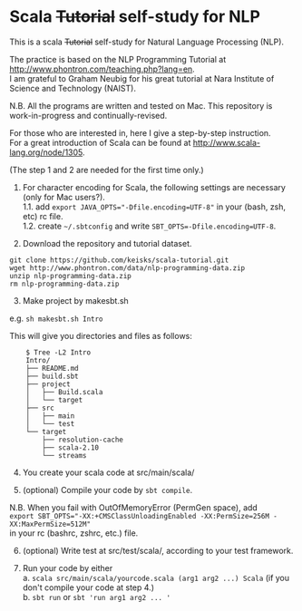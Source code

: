 # Scala ~~Tutorial~~ self-study for NLP

This is a scala  ~~Tutorial~~ self-study for Natural Language Processing (NLP).

The practice is based on the NLP Programming Tutorial at <http://www.phontron.com/teaching.php?lang=en>.  
I am grateful to Graham Neubig for his great tutorial at Nara Institute of Science and Technology (NAIST).

N.B. All the programs are written and tested on Mac. This repository is work-in-progress and continually-revised. 

For those who are interested in, here I give a step-by-step instruction.  
For a great introduction of Scala can be found at <http://www.scala-lang.org/node/1305>.

(The step 1 and 2 are needed for the first time only.)

1. For character encoding for Scala, the following settings are necessary (only for Mac users?).  
  1.1. add ``export JAVA_OPTS="-Dfile.encoding=UTF-8"`` in your (bash, zsh, etc) rc file.  
  1.2. create ``~/.sbtconfig`` and write ``SBT_OPTS=-Dfile.encoding=UTF-8``.  

2. Download the repository and tutorial dataset. 

  ``git clone https://github.com/keisks/scala-tutorial.git``  
  ``wget http://www.phontron.com/data/nlp-programming-data.zip``  
  ``unzip nlp-programming-data.zip``  
  ``rm nlp-programming-data.zip``  

3. Make project by makesbt.sh

  e.g.
  ``sh makesbt.sh Intro``

  This will give you directories and files as follows:

        $ Tree -L2 Intro
        Intro/
        ├── README.md
        ├── build.sbt
        ├── project
        │   ├── Build.scala
        │   └── target
        ├── src
        │   ├── main
        │   └── test
        └── target
            ├── resolution-cache
            ├── scala-2.10
            └── streams

4. You create your scala code at src/main/scala/

5. (optional) Compile your code by ``sbt compile``.

  N.B. When you fail with OutOfMemoryError (PermGen space), add  
  ``export SBT_OPTS="-XX:+CMSClassUnloadingEnabled -XX:PermSize=256M -XX:MaxPermSize=512M"``  
  in your rc (bashrc, zshrc, etc.) file.

6. (optional) Write test at src/test/scala/, according to your test framework.

7. Run your code by either  
  a. ``scala src/main/scala/yourcode.scala (arg1 arg2 ...) Scala`` (if you don't compile your code at step 4.)  
  b. ``sbt run`` or ``sbt 'run arg1 arg2 ... '``  



